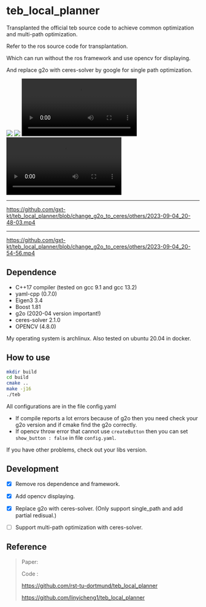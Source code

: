 # teb_local_planner

Transplanted the official teb source code to achieve common optimization and multi-path optimization.

Refer to the ros source code for transplantation.

Which can run without the ros framework and use opencv for displaying.

And replace g2o with ceres-solver by google for single path optimization.

![](./others/single_path.png)
![](./others/multiple_path.png)
![](https://github.com/gxt-kt/teb_local_planner/blob/change_g2o_to_ceres/others/2023-09-04_20-48-03.mp4)
![](https://github.com/gxt-kt/teb_local_planner/blob/change_g2o_to_ceres/others/2023-09-04_20-54-56.mp4)

---

https://github.com/gxt-kt/teb_local_planner/blob/change_g2o_to_ceres/others/2023-09-04_20-48-03.mp4

---

https://github.com/gxt-kt/teb_local_planner/blob/change_g2o_to_ceres/others/2023-09-04_20-54-56.mp4


## Dependence

- C++17 compiler (tested on gcc 9.1 and gcc 13.2)
- yaml-cpp (0.7.0)
- Eigen3 3.4
- Boost 1.81
- g2o (2020-04 version important!)
- ceres-solver 2.1.0
- OPENCV (4.8.0)

My operating system is archlinux. Also tested on ubuntu 20.04 in docker.


## How to use

```bash
mkdir build
cd build
cmake ..
make -j16
./teb
```

All configurations are in the file config.yaml 

- If compile reports a lot errors because of g2o then you need check your g2o version and if cmake find the g2o correctly.
- If opencv throw error that cannot use `createButton` then you can set `show_button : false` in file `config.yaml`.

If you have other problems, check out your libs version.

## Development

- [x] Remove ros dependence and framework.

- [x] Add opencv displaying.

- [x] Replace g2o with ceres-solver. (Only support single_path and add partial redisual.)

- [ ] Support multi-path optimization with ceres-solver.


## Reference

> 
> Paper:
> 
> 
> Code :
> 
> https://github.com/rst-tu-dortmund/teb_local_planner
> 
> https://github.com/linyicheng1/teb_local_planner
> 

